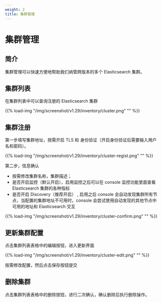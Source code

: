 ```yaml
---
weight: 2
title: 集群管理
---
```


# 集群管理

## 简介

集群管理可以快速方便地帮助我们纳管跨版本的多个 Elasticsearch 集群。

## 集群列表

在集群列表中可以查询注册的 Elasticsearch 集群

{{% load-img "/img/screenshot/v1.29/inventory/cluster.png" "" %}}

## 集群注册

第一步填写集群地址，按需开启 TLS 和 身份验证（开启身份验证后需要输入用户名和密码）。

{{% load-img "/img/screenshot/v1.29/inventory/cluster-regist.png" "" %}}

第二步，信息确认

- 按需修改集群名称，集群描述；
- 是否开启监控（默认开启），启用监控之后可以在 console 监控功能里面查看 Elasticsearch 集群的各种指标
- 是否开启 Discovery（推荐开启） , 启用之后 console 会自动发现集群所有节点，当配置的集群地址不可用时，console 会尝试使用自动发现的其他节点中可用的地址和 Elasticsearch 交互

{{% load-img "/img/screenshot/v1.29/inventory/cluster-confirm.png" "" %}}

## 更新集群配置

点击集群列表表格中的编辑按钮，进入更新界面

{{% load-img "/img/screenshot/v1.29/inventory/cluster-edit.png" "" %}}

按需修改配置，然后点击保存按钮提交

## 删除集群

点击集群列表表格中的删除按钮，进行二次确认，确认删除后执行删除操作。
